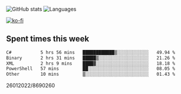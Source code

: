 ![GitHub stats](https://github-readme-stats.vercel.app/api?username=emipa606&theme=github_dark&show_icons=true) 
![Languages](https://github-readme-stats.vercel.app/api/top-langs/?username=emipa606&theme=github_dark&layout=compact)

[![ko-fi](https://ko-fi.com/img/githubbutton_sm.svg)](https://ko-fi.com/G2G55DDYD)

## Spent times this week
<!--START_SECTION:waka-->

```txt
C#           5 hrs 56 mins   ████████████▒░░░░░░░░░░░░   49.94 %
Binary       2 hrs 31 mins   █████▒░░░░░░░░░░░░░░░░░░░   21.26 %
XML          2 hrs 9 mins    ████▓░░░░░░░░░░░░░░░░░░░░   18.18 %
PowerShell   57 mins         ██░░░░░░░░░░░░░░░░░░░░░░░   08.05 %
Other        10 mins         ▒░░░░░░░░░░░░░░░░░░░░░░░░   01.43 %
```

<!--END_SECTION:waka-->


26012022/8690260
